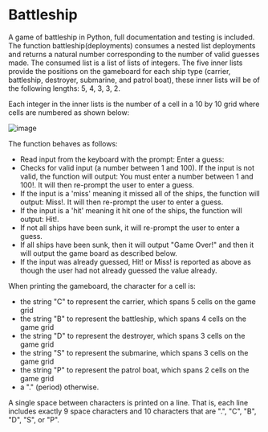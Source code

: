 # Battleship
A game of battleship in Python, full documentation and testing is included.
The function battleship(deployments) consumes a nested list deployments and returns a natural number corresponding to the number of valid guesses made. The consumed list is a list of lists of integers. The five inner lists provide the positions on the gameboard for each ship type (carrier, battleship, destroyer, submarine, and patrol boat), these inner lists will be of the following lengths: 5, 4, 3, 3, 2. 

Each integer in the inner lists is the number of a cell in a 10 by 10 grid where cells are numbered as shown below:

![image](https://user-images.githubusercontent.com/67871488/113637364-6c111980-9642-11eb-82fc-8687fcba4fea.png) 
 
The function behaves as follows:
- Read input from the keyboard with the prompt: Enter a guess:
- Checks for valid input (a number between 1 and 100). If the input is not valid, the function will output: You must enter a number between 1 and 100!. It will then re-prompt the user to enter a guess.
- If the input is a 'miss' meaning it missed all of the ships, the function will output: Miss!. It will then re-prompt the user to enter a guess.
- If the input is a 'hit' meaning it hit one of the ships, the function will output: Hit!.
- If not all ships have been sunk, it will re-prompt the user to enter a guess.
- If all ships have been sunk, then it will output "Game Over!" and then it will output the game board as described below.
- If the input was already guessed, Hit! or Miss! is reported as above as though the user had not already guessed the value already.

When printing the gameboard, the character for a cell is:
- the string "C" to represent the carrier, which spans 5 cells on the game grid
- the string "B" to represent the battleship, which spans 4 cells on the game grid
- the string "D" to represent the destroyer, which spans 3 cells on the game grid
- the string "S" to represent the submarine, which spans 3 cells on the game grid
- the string "P" to represent the patrol boat, which spans 2 cells on the game grid
- a "." (period) otherwise.

A single space between characters is printed on a line. That is, each line includes exactly 9 space characters and 10 characters that are ".", "C", "B", "D", "S", or "P".
